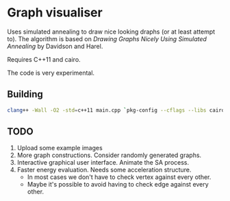 # Graph visualiser

Uses simulated annealing to draw nice looking draphs (or at least attempt to).
The algorithm is based on _Drawing Graphs Nicely Using Simulated Annealing_ by
Davidson and Harel.

Requires C++11 and cairo.

The code is very experimental.

## Building

```bash
clang++ -Wall -O2 -std=c++11 main.cpp `pkg-config --cflags --libs cairo`
```

## TODO

1. Upload some example images
2. More graph constructions. Consider randomly generated graphs.
3. Interactive graphical user interface. Animate the SA process.
4. Faster energy evaluation. Needs some acceleration structure.
    * In most cases we don't have to check vertex against every other.
    * Maybe it's possible to avoid having to check edge against every other.
